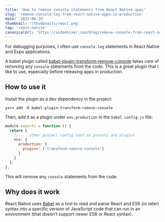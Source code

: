 ```yaml
---
title: 'How to remove console statements from React Native apps'
slug: 'remove-console-log-from-react-native-apps-in-production'
date: '2022-06-19'
thumbnail: '/thumbnails/react.png'
tag: 'react-native'
canonicalUrl: 'https://aidankiser.com/blog/remove-console-from-react-native-apps/'
---
```


<!-- ![cover_image](https://i.imgur.com/wTa1g5A.png) -->

For debugging purposes, I often use `console.log` statements in React Native and Expo applications.

A babel plugin called [babel-plugin-transform-remove-console](https://github.com/babel/minify/tree/master/packages/babel-plugin-transform-remove-console) takes care of removing any `console` statements from the code. This is a great plugin that I like to use, especially before releasing apps in production.

## How to use it

Install the plugin as a dev dependency in the project:

```shell
yarn add -D babel-plugin-transform-remove-console
```

Then, add it as a plugin under `env.production` in the `babel.config.js` file:

```js
module.exports = function () {
  return {
    // ... other project config such as presets and plugins
    env: {
      production: {
        plugins: ['transform-remove-console']
      }
    }
  };
};
```

This will remove any `console` statements from the code.

## Why does it work

React Native uses [Babel](https://babeljs.io/) as a tool to read and parse React and ES6 (or later) syntax into a specific version of JavaScript code that can run in an environment (that doesn't support newer ES6 or React syntax).
